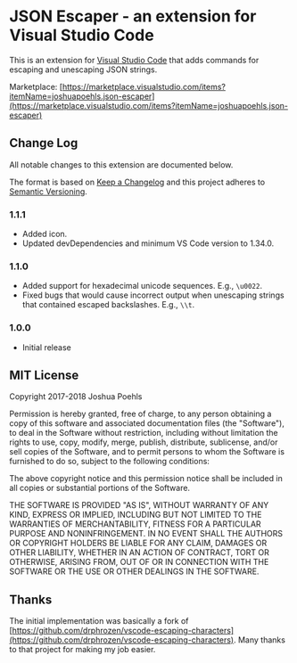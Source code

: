 # JSON Escaper - an extension for Visual Studio Code

This is an extension for [Visual Studio Code] that adds commands for escaping and unescaping JSON strings.

Marketplace: [https://marketplace.visualstudio.com/items?itemName=joshuapoehls.json-escaper](https://marketplace.visualstudio.com/items?itemName=joshuapoehls.json-escaper)

## Change Log

All notable changes to this extension are documented below.

The format is based on [Keep a Changelog](http://keepachangelog.com/) and this project adheres to [Semantic Versioning](http://semver.org/).

### 1.1.1
- Added icon.
- Updated devDependencies and minimum VS Code version to 1.34.0.

### 1.1.0
- Added support for hexadecimal unicode sequences. E.g., `\u0022`.
- Fixed bugs that would cause incorrect output when unescaping strings that contained escaped backslashes. E.g., `\\t`.

### 1.0.0
- Initial release

## MIT License

Copyright 2017-2018 Joshua Poehls

Permission is hereby granted, free of charge, to any person obtaining a copy of this software and associated documentation files (the "Software"), to deal in the Software without restriction, including without limitation the rights to use, copy, modify, merge, publish, distribute, sublicense, and/or sell copies of the Software, and to permit persons to whom the Software is furnished to do so, subject to the following conditions:

The above copyright notice and this permission notice shall be included in all copies or substantial portions of the Software.

THE SOFTWARE IS PROVIDED "AS IS", WITHOUT WARRANTY OF ANY KIND, EXPRESS OR IMPLIED, INCLUDING BUT NOT LIMITED TO THE WARRANTIES OF MERCHANTABILITY, FITNESS FOR A PARTICULAR PURPOSE AND NONINFRINGEMENT. IN NO EVENT SHALL THE AUTHORS OR COPYRIGHT HOLDERS BE LIABLE FOR ANY CLAIM, DAMAGES OR OTHER LIABILITY, WHETHER IN AN ACTION OF CONTRACT, TORT OR OTHERWISE, ARISING FROM, OUT OF OR IN CONNECTION WITH THE SOFTWARE OR THE USE OR OTHER DEALINGS IN THE SOFTWARE.

## Thanks

The initial implementation was basically a fork of [https://github.com/drphrozen/vscode-escaping-characters](https://github.com/drphrozen/vscode-escaping-characters). Many thanks to that project for making my job easier.

[Visual Studio Code]: https://code.visualstudio.com